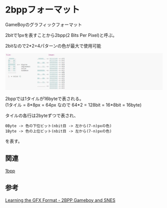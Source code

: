 # 2bppフォーマット

GameBoyのグラフィックフォーマット

2bitで1pxを表すことから2bpp(2 Bits Per Pixel)と呼ぶ。

2bitなので2*2=4パターンの色が最大で使用可能

![2bpp](image/2bpp.png)

2bppでは1タイルが16byteで表される。  
(1タイル = 8*8px = 64px なので 64\*2 = 128bit = 16\*8bit = 16byte)  

タイルの各行は2byteずつで表され、

```
0Byte -> 色の下位ビット(nbit目 -> 左から(7-n)pxの色)
1Byte -> 色の上位ビット(nbit目 -> 左から(7-n)pxの色)
```

を表す。

## 関連

[1bpp](./1bpp.md)

## 参考

[Learning the GFX Format - 2BPP Gameboy and SNES](https://wiki.superfamicom.org/learning-the-gfx-format-2bpp-gameboy-and-snes)
